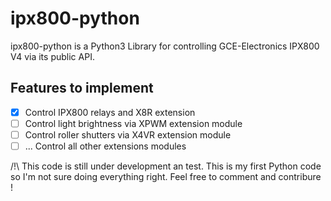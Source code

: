 # ipx800-python

ipx800-python is a Python3 Library for controlling GCE-Electronics IPX800 V4 via its public API.

## Features to implement

 - [x] Control IPX800 relays and X8R extension 
 - [ ] Control light brightness via XPWM extension module
 - [ ] Control roller shutters via X4VR extension module
 - [ ] ... Control all other extensions modules

/!\ This code is still under development an test. This is my first Python code so I'm not sure doing everything right. Feel free to comment and contribure ! 